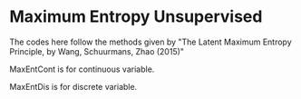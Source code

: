 # Maximum Entropy Unsupervised

The codes here follow the methods given by "The Latent Maximum Entropy Principle, by Wang, Schuurmans, Zhao (2015)"

MaxEntCont is for continuous variable.

MaxEntDis is for discrete variable.
